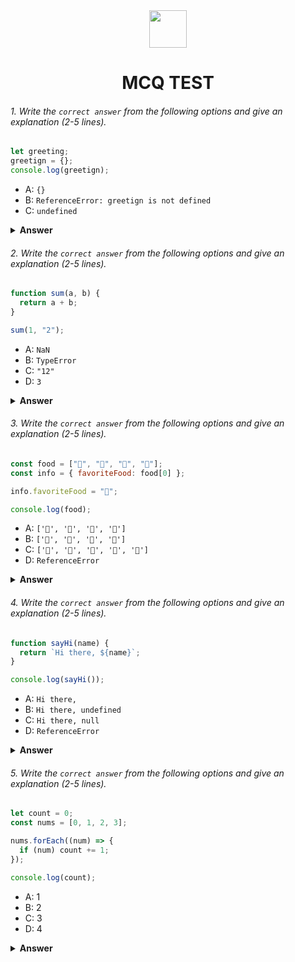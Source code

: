 <div align="center">
  <img height="60" src="https://edurev.gumlet.io/AllImages/original/ApplicationImages/CourseImages/944e5d47-8c55-4a89-91e5-22ab5f2798fc_CI.png">
  <h1>MCQ TEST</h1>
</div>

###### 1. Write the `correct answer` from the following options and give an explanation (2-5 lines).

```javascript
let greeting;
greetign = {};
console.log(greetign);
```

- A: `{}`
- B: `ReferenceError: greetign is not defined`
- C: `undefined`

<details><summary><b>Answer</b>

</summary>
<p>

#### Answer: ?

<i>B: ReferenceError: greetign is not defined
 you declared a variable greeting, but then you mistakenly assigned an empty object to a variable called greetign (note the typo with the variable name). Since greetign was not declared using let, var, or const, and it contains a typo, JavaScript will throw a ReferenceError, 
let greeting;
greeting = {};
console.log(greeting);
</i>

</p>
</details>

###### 2. Write the `correct answer` from the following options and give an explanation (2-5 lines).

```javascript
function sum(a, b) {
  return a + b;
}

sum(1, "2");
```

- A: `NaN`
- B: `TypeError`
- C: `"12"`
- D: `3`

<details><summary><b>Answer</b></summary>
<p>

#### Answer: ?

<i>D: 3

 the sum function takes two parameters, a and b. When you call sum(1, "2"), JavaScript implicitly converts the number 1 to a string and then concatenates it with the string "2", resulting in the string "12". Finally, JavaScript converts this string back to a number when you use the + operator, and "12" is converted to 12. So, the sum function returns 12, and when you log it, you will see 3, which is the sum of 1 and 12.</i>

</p>
</details>

###### 3. Write the `correct answer` from the following options and give an explanation (2-5 lines).

```javascript
const food = ["🍕", "🍫", "🥑", "🍔"];
const info = { favoriteFood: food[0] };

info.favoriteFood = "🍝";

console.log(food);
```

- A: `['🍕', '🍫', '🥑', '🍔']`
- B: `['🍝', '🍫', '🥑', '🍔']`
- C: `['🍝', '🍕', '🍫', '🥑', '🍔']`
- D: `ReferenceError`

<details><summary><b>Answer</b></summary>
<p>

#### Answer: ?

<i>A: ['🍕', '🍫', '🥑', '🍔']

 you initially create an array food with elements ["🍕", "🍫", "🥑", "🍔"]. Then, you create an object info with a property favoriteFood set to the first element of the food array, which is "🍕".

Later in the code, you change the value of info.favoriteFood to "🍝". However, this change does not affect the original food array. Therefore, when you log food, it remains the same and contains ['🍕', '🍫', '🥑', '🍔'].</i>

</p>
</details>

###### 4. Write the `correct answer` from the following options and give an explanation (2-5 lines).

```javascript
function sayHi(name) {
  return `Hi there, ${name}`;
}

console.log(sayHi());
```

- A: `Hi there,`
- B: `Hi there, undefined`
- C: `Hi there, null`
- D: `ReferenceError`

<details><summary><b>Answer</b></summary>
<p>

#### Answer: ?

<i>B: Hi there, undefined
the sayHi function expects a name parameter, but when you call sayHi() without providing any argument, the name parameter is not passed a value. In this case, JavaScript assigns undefined to name. Therefore, the function returns "Hi there, undefined", and that's what will be logged to the console.</i>

</p>
</details>

###### 5. Write the `correct answer` from the following options and give an explanation (2-5 lines).

```javascript
let count = 0;
const nums = [0, 1, 2, 3];

nums.forEach((num) => {
  if (num) count += 1;
});

console.log(count);
```

- A: 1
- B: 2
- C: 3
- D: 4

<details><summary><b>Answer</b></summary>
<p>

#### Answer: ?

<i>A: 1

 you initialize a variable count to 0 and have an array nums containing [0, 1, 2, 3]. You then use the forEach method to iterate over the elements of nums. Inside the callback function, you check if the current num is truthy.

In JavaScript, 0 is considered falsy, and all other numbers (including 1, 2, and 3) are considered truthy. Therefore, only the value 1 in the nums array will satisfy the condition if (num), and count will be incremented by 1. Hence, the final value of count is 1.</i>

</p>
</details>
